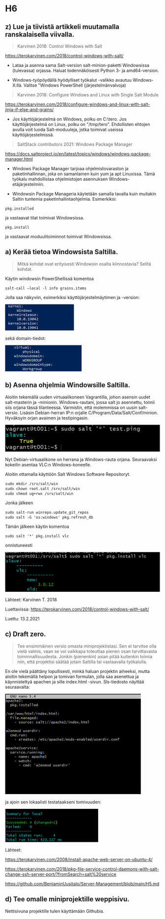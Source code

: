 # H6

## z) Lue ja tiivistä artikkeli muutamalla ranskalaisella viivalla.

>Karvinen 2018: Control Windows with Salt

https://terokarvinen.com/2018/control-windows-with-salt/

* Lataa ja asenna sama Salt-version salt-minion-paketti Windowsissa (tulevassa) orjassa. Haluat todennäköisesti Python 3- ja amd64-version.

* Windows-työpöydällä hyödylliset työkalut -valikko avautuu Windows-X:llä. Valitse "Windows PowerShell (järjestelmänvalvoja)

>Karvinen 2018: Configure Windows and Linux with Single Salt Module

https://terokarvinen.com/2018/configure-windows-and-linux-with-salt-jinja-if-else-and-grains/

* Jos käyttöjärjestelmä on Windows, polku on C:\tero. Jos käyttöjärjestelmä on Linux, polku on "/tmp/tero". 
Ehdollisten ehtojen avulla voit luoda Salt-moduuleja, jotka toimivat useissa käyttöjärjestelmissä.

>SaltStack contributors 2021: Windows Package Manager

https://docs.saltproject.io/en/latest/topics/windows/windows-package-manager.html

* Windows Package Manager tarjoaa ohjelmistovaraston ja paketinhallinnan, joka on samanlainen kuin yum ja apt Linuxissa. 
Tämä työkalu mahdollistaa ohjelmistojen asennuksen Windows-etäjärjestelmiin.

* Windowsin Package Manageria käytetään samalla tavalla kuin muitakin Saltin tuntemia paketinhallintaohjelmia. Esimerkiksi:

```
pkg.installed

```
ja vastaavat tilat toimivat Windowsissa.

```
pkg.install

```

ja vastaavat moduulitoiminnot toimivat Windowsissa.

## a) Kerää tietoa Windowsista Saltilla.

> Mitkä kohdat ovat erityisesti Windowsin osalta kiinnostavia? Selitä kohdat.

Käytin windowsin PowerShellissä komentoa

```
salt-call –local -l info grains.items
```
Jolla saa näkyviin, esimerkiksi käyttöjärjestelmäytimen ja -version: 

![Image](./H6SC/1.png)
 
sekä domain-tiedot:
 
![Image](./H6SC/2.png)

## b) Asenna ohjelmia Windowsille Saltilla.

Aloitin tekemällä uuden virtuaalikoneen Vagrantilla, johon asensin uudet salt-masterin ja -minionin. 
Windows-rautani, jossa salt jo asennettu, toimii siis orjana tässä tilanteessa. 
Varmistin, että molemmissa on uusin salt-versio. Lisäsin Debian-herran IP:n orjalle C/Program/Data/Salt/Conf/minion. 
Hyväksyin orjan avaimen ja testipingasin.

![Image](./H6SC/3.png)
 
Nyt Debian-virtuaalikone on herrana ja Windows-rauta orjana. Seuraavaksi kokeilin asentaa VLC:n Windows-koneelle.

Aloitin ottamalla käyttöön Salt Windows Software Repositoryt.

```
sudo mkdir /srv/salt/win
sudo chown root.salt /srv/salt/win
sudo chmod ug+rwx /srv/salt/win
```
Jonka jälkeen

```
sudo salt-run winrepo.update_git_repos
sudo salt -G 'os:windows' pkg.refresh_db
```

Tämän jälkeen käytin komentoa

``` 
sudo salt '*' pkg.install vlc

```
onnistuneesti

![Image](./H6SC/4.png)

Lähteet: Karvinen T. 2018

Luettavissa: https://terokarvinen.com/2018/control-windows-with-salt/

Luettu: 13.2.2021

## c) Draft zero. 

>Tee ensimmäinen versio omasta miniprojektistasi. Sen ei tarvitse olla vielä valmis, 
>vaan se voi vaikkapa toteuttaa pienen osan tarvittavasta toiminnallisuudesta. 
>Jonkin (pienenkin) asian pitää kuitenkin toimia niin, että projektisi säätää jotain Saltilla tai vastaavalla työkalulla.

En ole vielä päättäny lopullisesti, minkä haluan projektin aiheeksi, mutta aloitin tekemällä helpon ja tomivan formulan, 
jolla saa asenettua ja käynnistettyä apachen ja sille index.html -sivun. Sls-tiedosto näyttää seuraavalta:

![Image](./H6SC/5.png)

ja ajoin sen lokaalisti testataakseni tomivuuden:

![Image](./H6SC/6.png)

Lähteet: 

https://terokarvinen.com/2008/install-apache-web-server-on-ubuntu-4/

https://terokarvinen.com/2018/pkg-file-service-control-daemons-with-salt-change-ssh-server-port/?fromSearch=salt%20service

https://github.com/BenjaminUusitalo/Server-Management/blob/main/H5.md


## d) Tee omalle miniprojektille weppisivu. 

Nettisivuna projektille tulen käyttämään Githubia.
